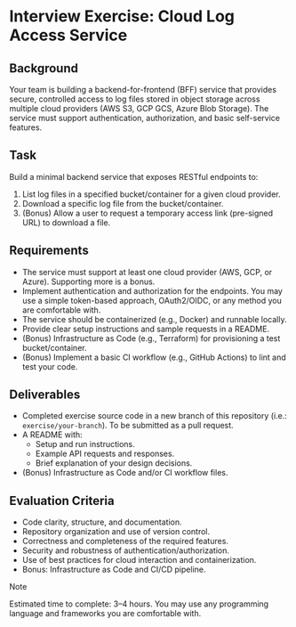 # Interview Exercise: Cloud Log Access Service
## Background
Your team is building a backend-for-frontend (BFF) service that provides secure, controlled access to log files stored in object storage across multiple cloud providers (AWS S3, GCP GCS, Azure Blob Storage). The service must support authentication, authorization, and basic self-service features.

## Task
Build a minimal backend service that exposes RESTful endpoints to:
1. List log files in a specified bucket/container for a given cloud provider.
2. Download a specific log file from the bucket/container.
3. (Bonus) Allow a user to request a temporary access link (pre-signed URL) to download a file.

## Requirements
- The service must support at least one cloud provider (AWS, GCP, or Azure). Supporting more is a bonus.
- Implement authentication and authorization for the endpoints. You may use a simple token-based approach, OAuth2/OIDC, or any method you are comfortable with.
- The service should be containerized (e.g., Docker) and runnable locally.
- Provide clear setup instructions and sample requests in a README.
- (Bonus) Infrastructure as Code (e.g., Terraform) for provisioning a test bucket/container.
- (Bonus) Implement a basic CI workflow (e.g., GitHub Actions) to lint and test your code.

## Deliverables
- Completed exercise source code in a new branch of this repository (i.e.: `exercise/your-branch`). To be submitted as a pull request.
- A README with:
    - Setup and run instructions.
    - Example API requests and responses.
    - Brief explanation of your design decisions.
- (Bonus) Infrastructure as Code and/or CI workflow files.

## Evaluation Criteria
- Code clarity, structure, and documentation.
- Repository organization and use of version control.
- Correctness and completeness of the required features.
- Security and robustness of authentication/authorization.
- Use of best practices for cloud interaction and containerization.
- Bonus: Infrastructure as Code and CI/CD pipeline.

> [!NOTE]
> Estimated time to complete: 3–4 hours. You may use any programming language and frameworks you are comfortable with.
